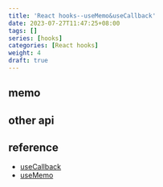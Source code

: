 ```yaml
---
title: 'React hooks--useMemo&useCallback'
date: 2023-07-27T11:47:25+08:00
tags: []
series: [hooks]
categories: [React hooks]
weight: 4
draft: true
---
```


## memo

## other api
## reference

- [useCallback](https://react.dev/reference/react/useCallback)
- [useMemo](https://react.dev/reference/react/useMemo)
